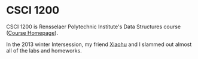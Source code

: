 CSCI 1200
=========

CSCI 1200 is Rensselaer Polytechnic Institute's Data Structures course ([Course
Homepage](http://www.cs.rpi.edu/academics/courses/fall12/ds/calendar.html)).

In the 2013 winter Intersession, my friend
[Xiaohu](https://github.com/nianxiaohu) and I slammed out almost all of the
labs and homeworks.
